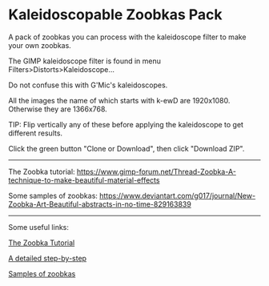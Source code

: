 # Kaleidoscopable Zoobkas Pack
A pack of zoobkas you can process with the kaleidoscope filter to make your own zoobkas.

The GIMP kaleidoscope filter is found in menu Filters>Distorts>Kaleidoscope...

Do not confuse this with G'Mic's kaleidoscopes.

All the images the name of which starts with k-ewD are 1920x1080. Otherwise they are 1366x768.

TIP: Flip vertically any of these before applying the kaleidoscope to get different results.

Click the green button "Clone or Download", then click "Download ZIP".

---

The Zoobka tutorial:
https://www.gimp-forum.net/Thread-Zoobka-A-technique-to-make-beautiful-material-effects

Some samples of zoobkas:
https://www.deviantart.com/g017/journal/New-Zoobka-Art-Beautiful-abstracts-in-no-time-829163839


---

Some useful links:

[The Zoobka Tutorial](https://www.gimp-forum.net/Thread-Zoobka-A-technique-to-make-beautiful-material-effects)

[A detailed step-by-step](https://github.com/BlaxOne/Zoobka-step-by-step)

[Samples of zoobkas](https://www.deviantart.com/g017/journal/New-Zoobka-Art-Beautiful-abstracts-in-no-time-829163839)
